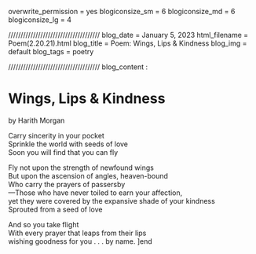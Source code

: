 overwrite_permission = yes
blogiconsize_sm = 6
blogiconsize_md = 6
blogiconsize_lg = 4

/////////////////////////////////////
blog_date = January 5, 2023
html_filename = Poem(2.20.21).html
blog_title = Poem: Wings, Lips & Kindness
blog_img = default
blog_tags = poetry

/////////////////////////////////////
blog_content : 

<h1>Wings, Lips & Kindness </h1>by Harith Morgan

Carry sincerity in your pocket  
Sprinkle the world with seeds of love  
Soon you will find that you can fly  

Fly not upon the strength of newfound wings  
But upon the ascension of angles, heaven-bound  
Who carry the prayers of passersby  
—Those who have never toiled to earn your affection,  
yet they were covered by the expansive shade of your kindness  
Sprouted from a seed of love  

And so you take flight  
With every prayer that leaps from their lips  
wishing goodness for you . . . by name.
]end
